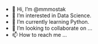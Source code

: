 - 👋 Hi, I’m @mmmostak
- 👀 I’m interested in Data Science.
- 🌱 I’m currently learning Python.
- 💞️ I’m looking to collaborate on ...
- 📫 How to reach me ...

<!---
mmmostak/mmmostak is a ✨ special ✨ repository because its `README.md` (this file) appears on your GitHub profile.
You can click the Preview link to take a look at your changes.
--->
